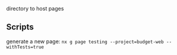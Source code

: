 directory to host pages


## Scripts
generate a new page: ```nx g page testing --project=budget-web --withTests=true```
